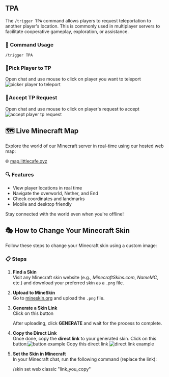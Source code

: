 ## TPA

The `/trigger TPA` command allows players to request teleportation to another player's location. This is commonly used in multiplayer servers to facilitate cooperative gameplay, exploration, or assistance.

### 📌 Command Usage

    /trigger TPA
### 📌Pick Player to TP
Open chat and use mouse to click on player you want to teleport
![picker player to teleport](https://i.imgur.com/VLSSlkP.png)
### 📌Accept TP Request
Open chat and use mouse to click on player's request to accept
![accept player tp request](https://i.imgur.com/IunqHq8.png)

## 🗺️ Live Minecraft Map

Explore the world of our Minecraft server in real-time using our hosted web map:

🌐 [map.littlecafe.xyz](https://map.littlecafe.xyz/)

### 🔍 Features
- View player locations in real time
- Navigate the overworld, Nether, and End
- Check coordinates and landmarks
- Mobile and desktop friendly

Stay connected with the world even when you're offline!

## 🎭 How to Change Your Minecraft Skin

Follow these steps to change your Minecraft skin using a custom image:

### 📋 Steps

1. **Find a Skin**  
   Visit any Minecraft skin website (e.g., *MinecraftSkins.com*, *NameMC*, etc.) and download your preferred skin as a `.png` file.

2. **Upload to MineSkin**  
   Go to [mineskin.org](https://mineskin.org/) and upload the `.png` file.

3. **Generate a Skin Link**  
Click on this button

   After uploading, click **GENERATE** and wait for the process to complete.

5. **Copy the Direct Link**  
   Once done, copy the **direct link** to your generated skin.
Click on this button:![button example](https://i.imgur.com/zyWncA6.png)
Copy this direct link
![direct link example](https://i.imgur.com/tcw7Sef.png)
6. **Set the Skin in Minecraft**  
   In your Minecraft chat, run the following command (replace the link):
   

    /skin set web classic "link_you_copy"
